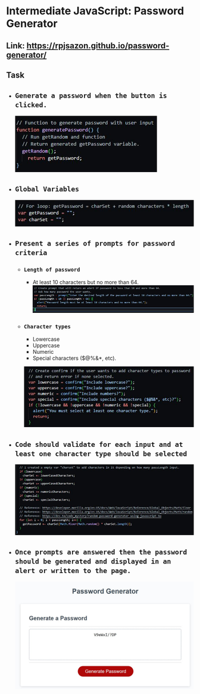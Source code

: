 # Intermediate JavaScript: Password Generator

## Link: https://rpjsazon.github.io/password-generator/

## Task

* ## `Generate a password when the button is clicked.`
    ![generatepassword](screenshots/generatepassword.JPG)

* ## `Global Variables`
    ![globalvariables](screenshots/globalvariables.JPG)


* ## `Present a series of prompts for password criteria`
  * ### `Length of password`

    * At least 10 characters but no more than 64.
    ![promptpasslength](screenshots/promppasslength.JPG)

  * ### `Character types`
    * Lowercase
    * Uppercase
    * Numeric
    * Special characters ($@%&*, etc).

    ![confirmchartypes](screenshots/confirmchartypes.JPG)
  

* ## `Code should validate for each input and at least one character type should be selected`
    ![charsets](screenshots/charsets.JPG)

* ## `Once prompts are answered then the password should be generated and displayed in an alert or written to the page.`
    ![charsets](screenshots/result.JPG)






